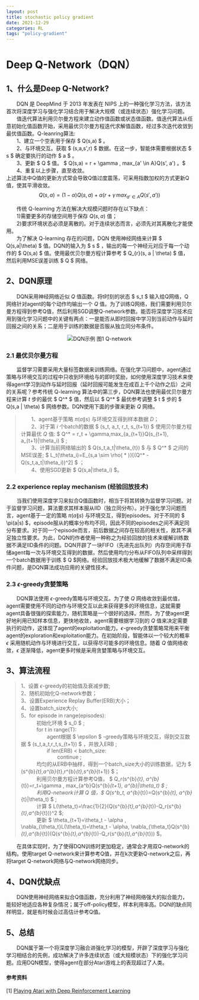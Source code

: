 ```yaml
---
layout: post
title: stochastic policy gradient
date: 2021-12-29
categories: RL
tags: "policy-gradient" 
---
```



# Deep Q-Network（DQN）

## 1、什么是Deep Q-Network?
&emsp;&emsp;DQN 是 DeepMind 于 2013 年发表在 NIPS 上的一种强化学习方法，该方法首次将深度学习与强化学习结合用于解决大规模（或连续状态）强化学习问题。\
&emsp;&emsp;值迭代算法利用贝尔曼方程来建立动作值函数或状态值函数。值迭代算法从任意初始化值函数开始，采用最优贝尔曼方程迭代求解值函数，经过多次迭代收敛到最优值函数。Q-leanring算法:
\
&emsp;&emsp;1、建立一个空表用于保存 $ Q(s,a) $ 。\
&emsp;&emsp;2、与环境交互。获取 $ (s,a,s',r) $ 数据。在这一步，智能体需要根据状态 $ s $ 确定要执行的动作 $ a $ 。\
&emsp;&emsp;3、更新 $ Q $ 值。 $ Q(s,a) = r + \gamma \, max_{a' \in A}Q(s', a') 。$\
&emsp;&emsp;4、重复以上步骤，直至收敛。
\
上述算法中Q值的更新方式常会导致Q值过度震荡，可采用指数加权的方式更新Q值，使其平滑收敛。\
$$
Q(s,a) = (1-\alpha)Q(s,a) + \alpha(r + \gamma \, max_{a' \in A}Q(s', a'))
$$  

&emsp;&emsp;传统 Q-learning 方法在解决大规模问题时存在以下缺点： \
&emsp;&emsp;1)需要更多的存储空间用于保存 $Q(s,a)$ 值；\
&emsp;&emsp;2)要求环境状态必须是离散的。对于连续状态而言，必须先对其离散化才能使用。\
&emsp;&emsp;为了解决 Q-learning 存在的问题，DQN 使用神经网络来计算 $ Q(s,a\|\theta) $ 值。DQN的输入为 $ s $ ，输出的每一个神经元对应于每一个动作的 $ Q(s,a) $ 值。使用最优贝尔曼方程计算参考 $ Q_{r}(s, a \| \theta) $ 值，然后利用MSE误差训练 $ Q $ 网络。
## 2、DQN原理
&emsp;&emsp;DQN采用神经网络近似 $Q$ 值函数。将t时刻的状态 $ s_t $ 输入给Q网络，Q网络针对agent的每个动作均输出一个 $Q$ 值。为了训练Q网络，我们需要利用贝尔曼方程得到参考Q值，然后利用SGD调整Q-network参数。能否将深度学习技术应用到强化学习问题中的关键有两点：一是能否从即时回报中学习到当前动作与延时回报之间的关系；二是用于训练的数据是否服从独立同分布条件。
<div align="center">

![DQN示例](./figure1.jpg) 图1 Q-network

</div>

### 2.1 最优贝尔曼方程
&emsp;&emsp;监督学习需要采用大量标签数据来训练网络。在强化学习问题中，agent通过策略与环境交互的过程中只收到环境给与的即时奖励，如何使用深度学习技术来使得agent学习到动作与延时回报（延时回报可能发生在成百上千个动作之后）之间的关系呢？参考传统 Q-learning 算法中的第三步，DQN算法也使用最优贝尔曼方程来计算 $t$ 步的最优 $ Q^* $ 值，然后以 $ Q^* $ 最优参考调整 $ t $ 步的 $ Q(s,a \| \theta) $ 网络参数。DQN使用下面的步骤来更新 $Q$ 网络。
> &emsp;&emsp;1、agent基于策略 $\pi(a\|s)$ 与环境交互得到样本数据 $D$；\
> &emsp;&emsp;2、对于第 $i$ 个batch的数据 $ (s_t, a_t, r_t, s_{t+1}) $ 使用贝尔曼方程计算最优 $Q$ 值: $ Q^* = r_t + \gamma\,max_{a_{t+1}}Q(s_{t+1}, a_{t+1}\|\theta_i) $ ;\
> &emsp;&emsp;3、计算当前网络输出的 $ Q(s_t,a_t\|\theta_{t}) $ 与 $ Q^* $ 之间的MSE误差; $ L_t(\theta_i)=E_{s,a \sim \rho( * )}[(Q^* - Q(s_t,a_t\|\theta_i))^2] $ ；\
> &emsp;&emsp;4、使用SGD更新 $ Q(s,a\|\theta_i) $。
### 2.2 experience replay mechanism (经验回放技术)
&emsp;&emsp;当我们使用深度学习来拟合Q值函数时，相当于将其转换为监督学习问题。对于监督学习问题，算法要求其样本服从IID（独立同分布）。对于强化学习问题而言，agent基于一定的策略 $\pi(a\|s)$ 与环境交互，得到episodes。对于不同的 $ \pi(a\|s) $，episode服从的概率分布均不同，因此不同的episodes之间不满足同分布要求。对于同一个episode而言，前后数据之间存在较高的相关性，故其不满足独立性要求。为此，DQN的作者使用一种称之为经验回放的技术来缓解训练数据不满足IID条件的问题。DQN开辟了一块FIFO（先进先出队列）内存空间用于存储agent每一次与环境交互得到的数据，然后使用均匀分布从FIFO队列中采样得到一个batch数据用于训练 $ Q $网络。经验回放技术极大地缓解了数据不满足IID条件问题，是DQN算法成功应用的关键性技术。
### 2.3 $\epsilon$-greedy贪婪策略
&emsp;&emsp;DQN算法使用 $\epsilon$-greedy策略与环境交互。为了使 $Q$ 网络收敛到最优值，agent需要使用不同的动作与环境交互以此来获得更多的环境信息，这就需要agent具备很强的探索能力，随机策略是一个很好的选择。然而，为了使agent更好地利用已知样本信息，更快地收敛，agent需要根据学习到的 $Q$ 值来决定需要执行的动作，这体现了agent的exploitation能力。$\epsilon$-greedy贪婪策略常用来平衡agent的exploration和exploitation能力。在初始阶段，智能体以一个较大的概率 $\epsilon$ 采用随机动作与环境进行交互，以获得尽可能多的环境信息。随着 $Q$ 值网络收敛，$\epsilon$ 逐渐降低，agent更多时候是采用贪婪策略与环境交互。
## 3、算法流程

> 1、设置 $\epsilon$-greedy的初始值及衰减步数;\
> 2、随机初始化Q-network参数；\
> 3、设置Experience Replay Buffer(ERB)大小；\
> 4、设置batch_size大小;\
> 5、for episode in range(episodes): \
> &emsp;&emsp;&emsp;初始化环境 $ s_0 $ ;\
> &emsp;&emsp;&emsp;for t in range(T): \
> &emsp;&emsp;&emsp;&emsp;&emsp;agent根据 $ \epsilon $ -greedy策略与环境交互，得到交互数据 $ (s_t,a_t,r_t,s_{t+1}) $ ，并放入ERB ;\
> &emsp;&emsp;&emsp;&emsp;&emsp;if len(ERB) < batch_size:\
> &emsp;&emsp;&emsp;&emsp;&emsp;&emsp;&emsp;continue ;\
>&emsp;&emsp;&emsp;均匀的从ERB中抽样，得到一个batch_size大小的训练数据，记为 $ (s^{b}_{t},a^{b}_{t},r^{b}_{t},s^{b}_{t+1}) $；\
> &emsp;&emsp;&emsp;利用贝尔曼方程计算参考Q值， $ Q_r(s^{b}_{t}, a^{b}_{t})=r_t+\gamma \, max_{a^b}Q(s^{b}_{t+1}, a^{b}\|\theta_t) $ ;\
>&emsp;&emsp;&emsp;利用Q-network计算 $Q$ 值，$ Q(s^b_t, a^{b}_{t})=Q(s^{b}_{t}, a^{b}_{t}\|\theta_t) $ ;\
> &emsp;&emsp;&emsp;计算 $ L(\theta_t)=\frac{1}{2}(Q(s^{b}_{t},a^{b}_{t})-Q_r(s^{b}_{t},a^{b}_{t}))^2 $;\
> &emsp;&emsp;&emsp;更新 $ \theta_{t+1}=\theta_t - \alpha \, \nabla_{\theta_t}L(\theta_t)=\theta_t - \alpha\, \nabla_{\theta_t}Q(s^{b}_{t},a^{b}_{t})(Q(s^{b}_{t},a^{b}_{t})-Q_r(s^{b}_{t},a^{b}_{t})) $。

&emsp;&emsp;在具体实现时，为了使得DQN训练时更加稳定，通常会才用双Q-network的结构。使用target Q-network来计算参考Q值，并在k次更新Q-network之后，再将target Q-network网络与Q-network网络同步。
## 4、DQN优缺点
&emsp;&emsp;DQN使用神经网络来拟合Q值函数，充分利用了神经网络强大的拟合能力，能较好地适应各种复杂情况；属于off-policy模型，样本利用率高。DQN的缺点同样明显，就是有时候会过高估计参考Q值。
## 5、总结
&emsp;&emsp;DQN属于第一个将深度学习融合进强化学习的模型，开辟了深度学习与强化学习相结合的先例，成功解决了许多连续状态（或大规模状态）下的强化学习问题。应用DQN模型，使得agent在部分Atari游戏上的表现超过了人类。
#### 参考资料
[1] [Playing Atari with Deep Reinforcement Learning](https://arxiv.org/pdf/1312.5602.pdf)
